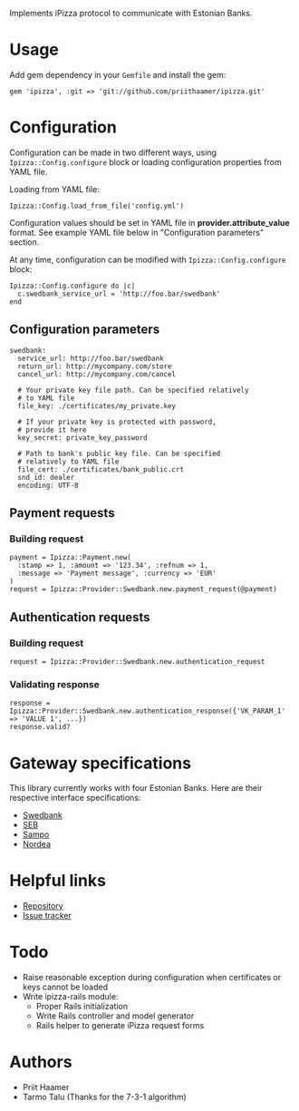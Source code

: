 Implements iPizza protocol to communicate with Estonian Banks.

Usage
=====

Add gem dependency in your `Gemfile` and install the gem:

    gem 'ipizza', :git => 'git://github.com/priithaamer/ipizza.git'

Configuration
=============

Configuration can be made in two different ways, using `Ipizza::Config.configure` block or loading configuration properties from YAML file.

Loading from YAML file:

    Ipizza::Config.load_from_file('config.yml')

Configuration values should be set in YAML file in **provider.attribute_value** format. See example YAML file below in "Configuration parameters" section.

At any time, configuration can be modified with `Ipizza::Config.configure` block:

    Ipizza::Config.configure do |c|
      c.swedbank_service_url = 'http://foo.bar/swedbank'
    end

Configuration parameters
------------------------

    swedbank:
      service_url: http://foo.bar/swedbank
      return_url: http://mycompany.com/store
      cancel_url: http://mycompany.com/cancel
      
      # Your private key file path. Can be specified relatively
      # to YAML file
      file_key: ./certificates/my_private.key
      
      # If your private key is protected with password,
      # provide it here
      key_secret: private_key_password
      
      # Path to bank's public key file. Can be specified
      # relatively to YAML file
      file_cert: ./certificates/bank_public.crt
      snd_id: dealer
      encoding: UTF-8

Payment requests
----------------

### Building request

    payment = Ipizza::Payment.new(
      :stamp => 1, :amount => '123.34', :refnum => 1,
      :message => 'Payment message', :currency => 'EUR'
    )
    request = Ipizza::Provider::Swedbank.new.payment_request(@payment)

Authentication requests
-----------------------

### Building request

    request = Ipizza::Provider::Swedbank.new.authentication_request

### Validating response

    response = Ipizza::Provider::Swedbank.new.authentication_response({'VK_PARAM_1' => 'VALUE 1', ...})
    response.valid?

Gateway specifications
======================

This library currently works with four Estonian Banks. Here are their respective interface specifications:

* [Swedbank](https://www.swedbank.ee/static/pdf/business/d2d/paymentcollection/info_banklink_techspec_est.pdf)
* [SEB](http://www.seb.ee/index/130212050201)
* [Sampo](http://www.sampopank.ee/et/14732.html)
* [Nordea](http://www.nordea.ee/Teenused+ärikliendile/E-lahendused/787802.html)

Helpful links
=============

* [Repository](http://github.com/priithaamer/ipizza)
* [Issue tracker](http://github.com/priithaamer/ipizza/issues)

Todo
====

* Raise reasonable exception during configuration when certificates or keys cannot be loaded
* Write ipizza-rails module:
  * Proper Rails initialization
  * Write Rails controller and model generator
  * Rails helper to generate iPizza request forms

Authors
=======

* Priit Haamer
* Tarmo Talu (Thanks for the 7-3-1 algorithm)
